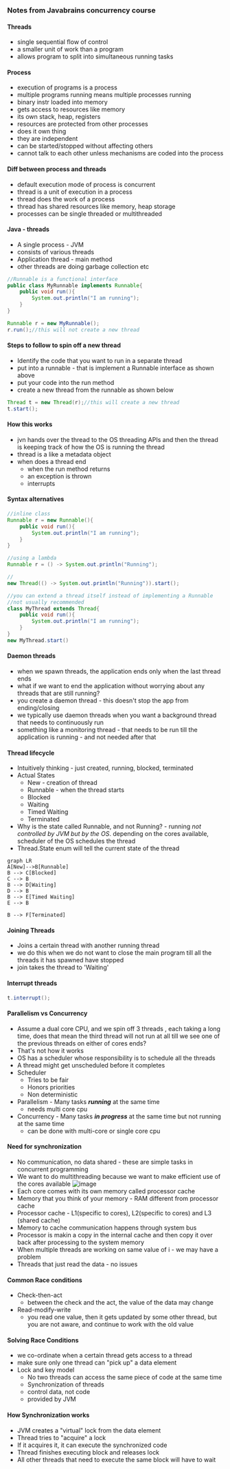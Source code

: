 ### Notes from **Javabrains** concurrency course

#### Threads
- single sequential flow of control
- a smaller unit of work than a program
- allows program to split into simultaneous running tasks

#### Process
- execution of programs is a process
- multiple programs running means multiple processes running
- binary instr loaded into memory
- gets access to resources like memory
- its own stack, heap, registers
- resources are protected from other processes
- does it own thing
- they are independent
- can be started/stopped without affecting others
- cannot talk to each other unless mechanisms are coded into the process

#### Diff between process and threads
- default execution mode of process is concurrent
- thread is a unit of execution in a process
- thread does the work of a process
- thread has shared resources like memory, heap storage
- processes can be single threaded or multithreaded

#### Java - threads
- A single process - JVM
- consists of various threads
- Application thread - main method
- other threads are doing garbage collection etc


```java
//Runnable is a functional interface
public class MyRunnable implements Runnable{
    public void run(){
        System.out.println("I am running");
    }
}

Runnable r = new MyRunnable();
r.run();//this will not create a new thread
```
#### Steps to follow to spin off a new thread
- Identify the code that you want to run in a separate thread
- put into a runnable - that is implement a Runnable interface as shown above
- put your code into the run method
- create a new thread from the runnable as shown below

```java
Thread t = new Thread(r);//this will create a new thread
t.start();
```

#### How this works
- jvn hands over the thread to the OS threading APIs and then the thread is keeping track of how the OS is running the thread
- thread is a like a metadata object
- when does a thread end
  - when the run method returns
  - an exception is thrown
  - interrupts
  
#### Syntax alternatives
```java
//inline class
Runnable r = new Runnable(){
    public void run(){
        System.out.println("I am running");
    }
}

//using a lambda
Runnable r = () -> System.out.println("Running");

//
new Thread(() -> System.out.println("Running")).start();

//you can extend a thread itself instead of implementing a Runnable
//not usually recommended
class MyThread extends Thread{
    public void run(){
        System.out.println("I am running");
    }
}
new MyThread.start()
```

#### Daemon threads
- when we spawn threads, the application ends only when the last thread ends
- what if we want to end the application without worrying about any threads that are still running?
- you create a daemon thread - this doesn't stop the app from ending/closing
- we typically use daemon threads when you want a background thread that needs to continuously run
- something like a monitoring thread - that needs to be run till the application is running - and not needed after that

#### Thread lifecycle
- Intuitively thinking - just created, running, blocked, terminated
- Actual States
  - New - creation of thread
  - Runnable - when the thread starts
  - Blocked
  - Waiting
  - Timed Waiting
  - Terminated
- Why is the state called Runnable, and not Running? - running _not controlled by JVM but by the OS_. depending on the cores available, scheduler of the OS schedules the thread
- Thread.State enum will tell the current state of the thread

```mermaid
graph LR
A[New]-->B[Runnable]
B --> C[Blocked]
C --> B
B --> D[Waiting]
D --> B
B --> E[Timed Waiting]
E --> B

B --> F[Terminated]
```

#### Joining Threads
- Joins a certain thread with another running thread
- we do this when we do not want to close the main program till all the threads it has spawned have stopped
- join takes the thread to 'Waiting'

#### Interrupt threads
```java
t.interrupt();
```

#### Parallelism vs Concurrency
- Assume a dual core CPU, and we spin off 3 threads , each taking a long time, does that mean the third thread will not run at all till we see one of the previous threads on either of cores ends?
- That's not how it works
- OS has a scheduler whose responsibility is to schedule all the threads 
- A thread might get unscheduled before it completes
- Scheduler
  - Tries to be fair
  - Honors priorities
  - Non deterministic
- Parallelism - Many tasks _**running**_ at the same time
  - needs multi core cpu
- Concurrency - Many tasks _**in progress**_ at the same time but not running at the same time
  - can be done with multi-core or single core cpu


#### Need for synchronization
- No communication, no data shared - these are simple tasks in concurrent programming
- We want to do multithreading because we want to make efficient use of the cores available
  ![image](./processor.png)
- Each core comes with its own memory called processor cache
- Memory that you think of your memory - RAM different from processor cache
- Processor cache - L1(specific to cores), L2(specific to cores) and L3 (shared cache)
- Memory to cache communication happens through system bus
- Processor is makin a copy in the internal cache and then copy it over back after processing to the system memory
- When multiple threads are working on same value of i - we may have a problem
- Threads that just read the data - no issues

#### Common Race conditions
- Check-then-act
  - between the check and the act, the value of the data may change
- Read-modify-write
  - you read one value, then it gets updated by some other thread, but you are not aware, and continue to work with the old value

#### Solving Race Conditions
- we co-ordinate when a certain thread gets access to a thread
- make sure only one thread can "pick up" a data element
- Lock and key model
  - No two threads can access the same piece of code at the same time
  - Synchronization of threads
  - control data, not code
  - provided by JVM

#### How Synchronization works
- JVM creates a "virtual" lock from the data element
- Thread tries to "acquire" a lock
- If it acquires it, it can execute the synchronized code
- Thread finishes executing block and releases lock
- All other threads that need to execute the same block will have to wait




